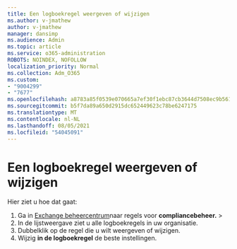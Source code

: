 ```yaml
---
title: Een logboekregel weergeven of wijzigen
ms.author: v-jmathew
author: v-jmathew
manager: dansimp
ms.audience: Admin
ms.topic: article
ms.service: o365-administration
ROBOTS: NOINDEX, NOFOLLOW
localization_priority: Normal
ms.collection: Adm_O365
ms.custom:
- "9004299"
- "7677"
ms.openlocfilehash: a8783a85f0539e070665a7ef30f1ebc87cb3644d7508ec9b561ad17200c97505
ms.sourcegitcommit: b5f7da89a650d2915dc652449623c78be6247175
ms.translationtype: MT
ms.contentlocale: nl-NL
ms.lasthandoff: 08/05/2021
ms.locfileid: "54045091"
---
```

# <a name="view-or-modify-a-journal-rule"></a>Een logboekregel weergeven of wijzigen

Hier ziet u hoe dat gaat:

1. Ga in [Exchange beheercentrum](https://go.microsoft.com/fwlink/p/?linkid=2059104)naar regels voor **compliancebeheer.**  >  
2. In de lijstweergave ziet u alle logboekregels in uw organisatie.
3. Dubbelklik op de regel die u wilt weergeven of wijzigen.
4. Wijzig **in de logboekregel** de beste instellingen.
